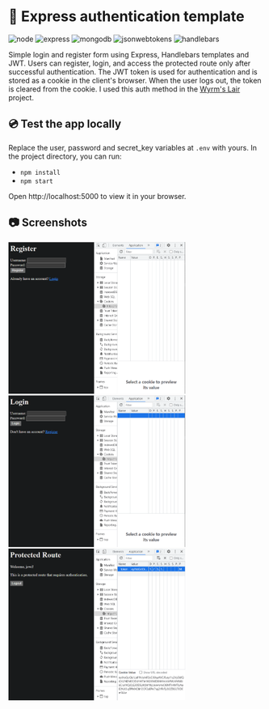 # 🔑 Express authentication template
<img src="https://img.shields.io/badge/Node.js-43853D?style=for-the-badge&logo=node.js&logoColor=white" alt="node" style="max-width: 100%;"> <img src="https://img.shields.io/badge/Express-000000?style=for-the-badge&logo=express&logoColor=white" alt="express" style="max-width: 100%;"> <img src="https://img.shields.io/badge/MongoDB-47A248?style=for-the-badge&logo=mongodb&logoColor=white" alt="mongodb" style="max-width: 100%;"> <img src="https://img.shields.io/badge/JWT-000000?style=for-the-badge&logo=jsonwebtokens&logoColor=white" alt="jsonwebtokens" style="max-width: 100%;"> <img src="https://img.shields.io/badge/handlebars-AF4B0C?style=for-the-badge&logo=handlebarsdotjs&logoColor=white" alt="handlebars" style="max-width: 100%;">

Simple login and register form using Express, Handlebars templates and JWT. Users can register, login, and access the protected route only after successful authentication. The JWT token is used for authentication and is stored as a cookie in the client's browser. When the user logs out, the token is cleared from the cookie. I used this auth method in the [Wyrm's Lair](https://github.com/JoelEncinas/Wyrms-lair) project.

## 💿 Test the app locally

Replace the user, password and secret_key variables at `.env` with yours. In the project directory, you can run:

- `npm install`
- `npm start`

Open http://localhost:5000 to view it in your browser.

## 📷 Screenshots
<img src="https://github.com/JoelEncinas/Express-auth-template/blob/main/demo_img/register.PNG" alt="demo" width="350" height="300"/> <img src="https://github.com/JoelEncinas/Express-auth-template/blob/main/demo_img/login.PNG" alt="demo" width="350" height="300"/> <img src="https://github.com/JoelEncinas/Express-auth-template/blob/main/demo_img/protected.PNG" alt="demo" width="350" height="300"/>

